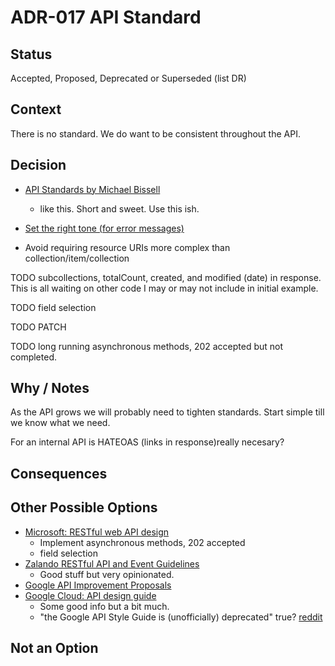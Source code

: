 # ADR-017 API Standard

## Status

Accepted, Proposed, Deprecated or Superseded (list DR)

## Context

There is no standard. We do want to be consistent throughout the API.

## Decision

- [API Standards by Michael Bissell](https://www.michaelbissell.com/2d5a25c0-8d0c-11ed-b6fc-b5eee5a22130/API-Standards)
  - like this. Short and sweet. Use this ish.
- [Set the right tone (for error messages)](https://developers.google.com/tech-writing/error-messages/set-tone)

- Avoid requiring resource URIs more complex than collection/item/collection

TODO subcollections, totalCount, created, and modified (date) in response. This 
is all waiting on other code I may or may not include in initial example.

TODO field selection

TODO PATCH

TODO long running asynchronous methods, 202 accepted but not completed.

## Why / Notes

As the API grows we will probably need to tighten standards. Start simple till we
know what we need.

For an internal API is HATEOAS (links in response)really necesary?

## Consequences

## Other Possible Options

- [Microsoft: RESTful web API design](https://learn.microsoft.com/en-us/azure/architecture/best-practices/api-design)
  - Implement asynchronous methods, 202 accepted
  - field selection
- [Zalando RESTful API and Event Guidelines](https://opensource.zalando.com/restful-api-guidelines/)
  - Good stuff but very opinionated.
- [Google API Improvement Proposals](https://google.aip.dev/)
- [Google Cloud: API design guide](https://cloud.google.com/apis/design)
  - Some good info but a bit much.
  - "the Google API Style Guide is (unofficially) deprecated" true? 
    [reddit](https://www.reddit.com/r/ExperiencedDevs/comments/vc8em5/do_you_have_an_api_design_guide/)

## Not an Option

